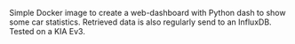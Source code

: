 Simple Docker image to create a web-dashboard with Python dash to show some car statistics. 
Retrieved data is also regularly send to an InfluxDB. 
Tested on a KIA Ev3.
